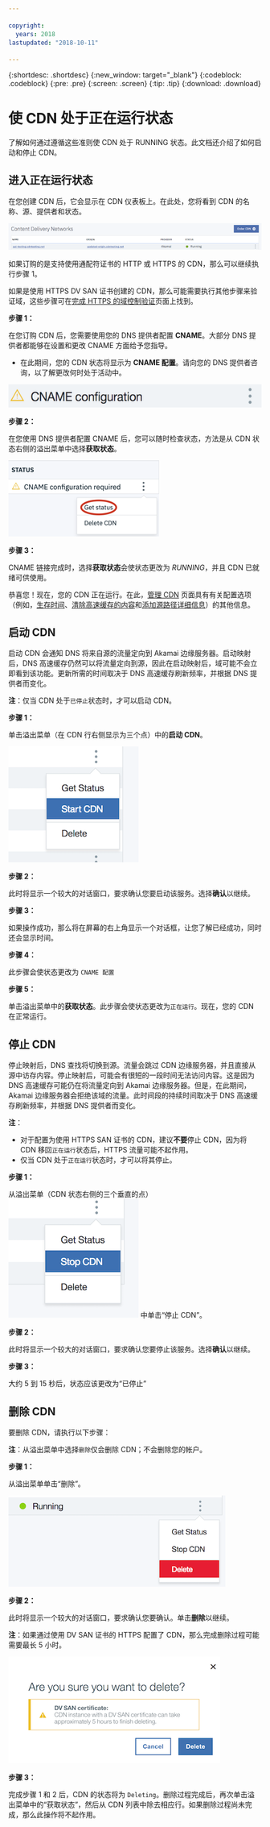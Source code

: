 ```yaml
---

copyright:
  years: 2018
lastupdated: "2018-10-11"

---
```


{:shortdesc: .shortdesc}
{:new_window: target="_blank"}
{:codeblock: .codeblock}
{:pre: .pre}
{:screen: .screen}
{:tip: .tip}
{:download: .download}

# 使 CDN 处于正在运行状态

了解如何通过遵循这些准则使 CDN 处于 RUNNING 状态。此文档还介绍了如何启动和停止 CDN。

## 进入正在运行状态

在您创建 CDN 后，它会显示在 CDN 仪表板上。在此处，您将看到 CDN 的名称、源、提供者和状态。  

 ![映射列表屏幕快照](images/mapping-list.png)


如果订购的是支持使用通配符证书的 HTTP 或 HTTPS 的 CDN，那么可以继续执行步骤 1。

如果是使用 HTTPS DV SAN 证书创建的 CDN，那么可能需要执行其他步骤来验证域，这些步骤可在[完成 HTTPS 的域控制验证](how-to-https.html#completing-domain-control-validation-for-https)页面上找到。

**步骤 1：**

在您订购 CDN 后，您需要使用您的 DNS 提供者配置 **CNAME**。大部分 DNS 提供者都能够在设置和更改 CNAME 方面给予您指导。

   * 在此期间，您的 CDN 状态将显示为 **CNAME 配置**。请向您的 DNS 提供者咨询，以了解更改何时处于活动中。

   ![CNAME 配置](images/cname-config.png)  

**步骤 2：**

在您使用 DNS 提供者配置 CNAME 后，您可以随时检查状态，方法是从 CDN 状态右侧的溢出菜单中选择**获取状态**。

  ![CNAME 获取状态](images/cname-getstatus.png)  

**步骤 3：**

CNAME 链接完成时，选择**获取状态**会使状态更改为 *RUNNING*，并且 CDN 已就绪可供使用。

恭喜您！现在，您的 CDN 正在运行。在此，[管理 CDN](how-to.html#manage-your-cdn) 页面具有有关配置选项（例如，[生存时间](how-to.html#setting-content-caching-time-using-time-to-live-)、[清除高速缓存的内容](how-to.html#purging-cached-content)和[添加源路径详细信息](how-to.html#adding-origin-path-details)）的其他信息。

## 启动 CDN

启动 CDN 会通知 DNS 将来自源的流量定向到 Akamai 边缘服务器。启动映射后，DNS 高速缓存仍然可以将流量定向到源，因此在启动映射后，域可能不会立即看到该功能。更新所需的时间取决于 DNS 高速缓存刷新频率，并根据 DNS 提供者而变化。

**注**：仅当 CDN 处于`已停止`状态时，才可以启动 CDN。  

**步骤 1：**

单击溢出菜单（在 CDN 行右侧显示为三个点）中的**启动 CDN**。

  ![溢出菜单](images/start_cdn.png)

**步骤 2：**

此时将显示一个较大的对话窗口，要求确认您要启动该服务。选择**确认**以继续。

**步骤 3：**

如果操作成功，那么将在屏幕的右上角显示一个对话框，让您了解已经成功，同时还会显示时间。

**步骤 4：**

此步骤会使状态更改为 `CNAME 配置`

**步骤 5：**

单击溢出菜单中的**获取状态**。此步骤会使状态更改为`正在运行`。现在，您的 CDN 在正常运行。

## 停止 CDN

停止映射后，DNS 查找将切换到源。流量会跳过 CDN 边缘服务器，并且直接从源中访存内容。停止映射后，可能会有很短的一段时间无法访问内容。这是因为 DNS 高速缓存可能仍在将流量定向到 Akamai 边缘服务器。但是，在此期间，Akamai 边缘服务器会拒绝该域的流量。此时间段的持续时间取决于 DNS 高速缓存刷新频率，并根据 DNS 提供者而变化。

**注**： 
* 对于配置为使用 HTTPS SAN 证书的 CDN，建议**不要**停止 CDN，因为将 CDN 移回`正在运行`状态后，HTTPS 流量可能不起作用。 
* 仅当 CDN 处于`正在运行`状态时，才可以将其停止。

**步骤 1：**

从溢出菜单（CDN 状态右侧的三个垂直的点）![溢出菜单](images/stop_cdn.png) 中单击“停止 CDN”。

**步骤 2：**

此时将显示一个较大的对话窗口，要求确认您要停止该服务。选择**确认**以继续。

**步骤 3：**

大约 5 到 15 秒后，状态应该更改为“已停止”

## 删除 CDN

要删除 CDN，请执行以下步骤：

**注**：从溢出菜单中选择`删除`仅会删除 CDN；不会删除您的帐户。

**步骤 1：**

从溢出菜单单击“删除”。

 ![删除 CDN 溢出菜单](images/delete_cdn.png)

**步骤 2：**

此时将显示一个较大的对话窗口，要求确认您要确认。单击**删除**以继续。

**注**：如果通过使用 DV SAN 证书的 HTTPS 配置了 CDN，那么完成删除过程可能需要最长 5 小时。

  ![删除并带有警告](images/delete-with-warning.png)

**步骤 3：**

完成步骤 1 和 2 后，CDN 的状态将为 `Deleting`。删除过程完成后，再次单击溢出菜单中的“获取状态”，然后从 CDN 列表中除去相应行。如果删除过程尚未完成，那么此操作将不起作用。
